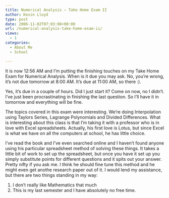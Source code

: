 ```yaml
---
title: Numerical Analysis – Take Home Exam II
author: Kevin Lloyd
type: post
date: 2006-11-02T07:03:08+00:00
url: /numerical-analysis-take-home-exam-ii/
views:
  - 1
categories:
  - About Me
  - School

---
```

<!--adsense-->It is now 12:56 AM and I&#8217;m putting the finishing touches on my Take Home Exam for Numerical Analysis. When is it due you may ask. No, you&#8217;re wrong, it&#8217;s not due tomorrow at 8:00 AM. It&#8217;s due at 11:00 AM, so there :).

Yes, it&#8217;s due in a couple of hours. Did I just start it? Come on now, no I didn&#8217;t. I&#8217;ve just been procrastinating in finishing the last question. So I&#8217;ll have it in tomorrow and everything will be fine.

The topics covered in this exam were interesting. We&#8217;re doing Interpolation using Taylors Series, Lagrange Polynomials and Divided Differences. What is interesting about this class is that I&#8217;m taking it with a professor who is in love with Excel spreadsheets. Actually, his first love is Lotus, but since Excel is what we have on all the computers at school, he has little choice.

I&#8217;ve read the book and I&#8217;ve even searched online and I haven&#8217;t found anyone using his particular spreadsheet method of solving these things. It takes a little bit of work to set up the spreadsheet, but once you have it set up you simply substitute points for different questions and it spits out your answer. Pretty nifty if you ask me. I think he should fine tune this method and he might even get anothe research paper out of it. I would lend my assistance, but there are two things standing in my way:

  1. I don&#8217;t really like Mathematics that much
  2. This is my last semester and I have absolutely no free time.